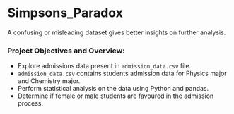 # Simpsons_Paradox
A confusing or misleading dataset gives better insights on further analysis.

### Project Objectives and Overview:

- Explore admissions data present in `admission_data.csv` file.
- `admission_data.csv` contains students admission data for Physics major and Chemistry major. 
- Perform statistical analysis on the data using Python and pandas.
- Determine if female or male students are favoured in the admission process.
